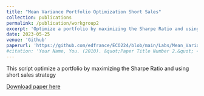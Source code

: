 ```yaml
---
title: "Mean Variance Portfolio Optimization Short Sales"
collection: publications
permalink: /publication/workgroup2
excerpt: 'Optimize a portfolio by maximizing the Sharpe Ratio and using short sales strategy'
date: 2023-05-25
venue: 'Github'
paperurl: 'https://github.com/edfrance/ECO224/blob/main/Labs/Mean_Variance_Portfolio_Optimization_Short_Sales.ipynb'
#citation: 'Your Name, You. (2010). &quot;Paper Title Number 2.&quot; <i>Journal 1</i>. 1(2).'
---
```

This script optimize a portfolio by maximizing the Sharpe Ratio and using short sales strategy

[Download paper here](https://github.com/edfrance/ECO224/blob/main/Labs/Mean_Variance_Portfolio_Optimization_Short_Sales.ipynb)

